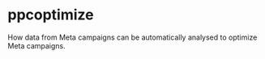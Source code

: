 # ppcoptimize
How data from Meta campaigns can be automatically analysed to optimize Meta campaigns. 
